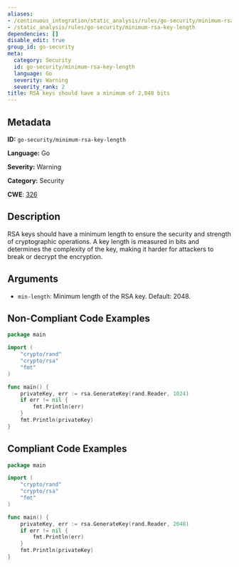```yaml
---
aliases:
- /continuous_integration/static_analysis/rules/go-security/minimum-rsa-key-length
- /static_analysis/rules/go-security/minimum-rsa-key-length
dependencies: []
disable_edit: true
group_id: go-security
meta:
  category: Security
  id: go-security/minimum-rsa-key-length
  language: Go
  severity: Warning
  severity_rank: 2
title: RSA keys should have a minimum of 2,048 bits
---
```

<!--  SOURCED FROM https://github.com/DataDog/datadog-static-analyzer-rule-docs -->


## Metadata
**ID:** `go-security/minimum-rsa-key-length`

**Language:** Go

**Severity:** Warning

**Category:** Security

**CWE**: [326](https://cwe.mitre.org/data/definitions/326.html)

## Description
RSA keys should have a minimum length to ensure the security and strength of cryptographic operations. A key length is measured in bits and determines the complexity of the key, making it harder for attackers to break or decrypt the encryption. 

## Arguments

 * `min-length`: Minimum length of the RSA key. Default: 2048.

## Non-Compliant Code Examples
```go
package main

import (
	"crypto/rand"
	"crypto/rsa"
	"fmt"
)

func main() {
	privateKey, err := rsa.GenerateKey(rand.Reader, 1024)
	if err != nil {
		fmt.Println(err)
	}
	fmt.Println(privateKey)
}
```

## Compliant Code Examples
```go
package main

import (
	"crypto/rand"
	"crypto/rsa"
	"fmt"
)

func main() {
	privateKey, err := rsa.GenerateKey(rand.Reader, 2048)
	if err != nil {
		fmt.Println(err)
	}
	fmt.Println(privateKey)
}
```

